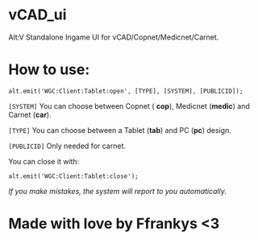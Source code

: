 # vCAD_ui
Alt:V Standalone Ingame UI for vCAD/Copnet/Medicnet/Carnet.

# How to use:
```
alt.emit('WGC:Client:Tablet:open', [TYPE], [SYSTEM], [PUBLICID]);
```

`[SYSTEM]` You can choose between Copnet ( **cop**), Medicnet (**medic**) and Carnet (**car**).

`[TYPE]` You can choose between a Tablet (**tab**) and PC (**pc**) design.

`[PUBLICID]` Only needed for carnet.


You can close it with:
```
alt.emit('WGC:Client:Tablet:close');
```

*If you make mistakes, the system will report to you automatically.*

# Made with love by Ffrankys <3
